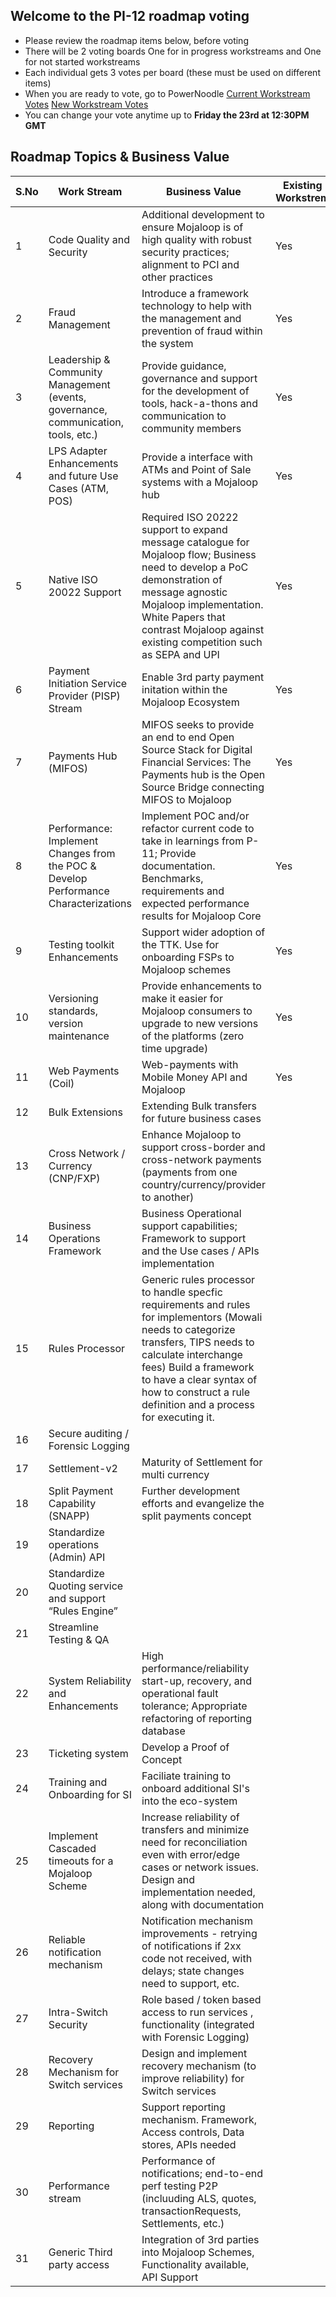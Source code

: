## Welcome to the PI-12 roadmap voting   
- Please review the roadmap items below, before voting 
- There will be 2 voting boards One for in progress workstreams and One for not started workstreams
- Each individual gets 3 votes per board (these must be used on different items)
- When you are ready to vote, go to PowerNoodle [Current Workstream Votes](https://app.powernoodle.com/TBD) [New Workstream Votes](https://app.powernoodle.com/TBD)
- You can change your vote anytime up to **Friday the 23rd at 12:30PM GMT**

## Roadmap Topics & Business Value

| S.No | Work Stream                                                                         | Business Value                                                                                                                                                                                                                                                                     | Existing Workstrem | Theme                 | Target Stakeholder       |
|------|-------------------------------------------------------------------------------------|------------------------------------------------------------------------------------------------------------------------------------------------------------------------------------------------------------------------------------------------------------------------------------|--------------------|-----------------------|--------------------------|
| 1    | Code Quality and Security                                                           | Additional development to ensure Mojaloop is of high quality with robust security practices; alignment to PCI and other practices                                                                                                                                                  | Yes                | Accelerate Onboarding | DFSP Participant         |
| 2    | Fraud Management                                                                    | Introduce a framework technology to help with the management and prevention of fraud within the system                                                                                                                                                                             | Yes                | Product Readiness     | Switch Operator          |
| 3    | Leadership & Community Management (events, governance, communication, tools, etc.)  | Provide guidance, governance and support for the development of tools, hack-a-thons and communication to community members                                                                                                                                                         | Yes                | Product Readiness     | Switch Operator          |
| 4    | LPS Adapter Enhancements and future Use Cases (ATM, POS)                            | Provide a interface with ATMs and Point of Sale systems with a Mojaloop hub                                                                                                                                                                                                        | Yes                | Product Readiness     | Switch Operator          |
| 5    | Native ISO 20022 Support                                                            | Required ISO 20222 support to expand message catalogue for Mojaloop flow; Business need to develop a PoC demonstration of message agnostic Mojaloop implementation.  White Papers that contrast Mojaloop against existing competition such as SEPA and UPI                         | Yes                | Accelerate Onboarding | All                      |
| 6    | Payment Initiation Service Provider (PISP) Stream                                   | Enable 3rd party payment initation within the Mojaloop Ecosystem                                                                                                                                                                                                                   | Yes                | Extend Ecosystem      | Participants and Fintech |
| 7    | Payments Hub (MIFOS)                                                                | MIFOS seeks to provide an end to end Open Source Stack for Digital Financial Services: The Payments hub is the Open Source Bridge connecting MIFOS to Mojaloop                                                                                                                     | Yes                | Product Readiness     | Switch Operator          |
| 8    | Performance: Implement Changes from the POC & Develop Performance Characterizations | Implement POC and/or refactor current code to take in learnings from P-11; Provide documentation. Benchmarks, requirements and expected performance results for Mojaloop Core                                                                                                      | Yes                | Extend Ecosystem      | DFSP Participant         |
| 9    | Testing toolkit Enhancements                                                        | Support wider adoption of the TTK. Use for onboarding FSPs to Mojaloop schemes                                                                                                                                                                                                     | Yes                | Extend Ecosystem      | DFSP Participant         |
| 10   | Versioning standards, version maintenance                                           | Provide enhancements to make it easier for Mojaloop consumers to upgrade to new versions of the platforms (zero time upgrade)                                                                                                                                                      | Yes                | Product Readiness     | Switch Operator          |
| 11   | Web Payments (Coil)                                                                 | Web-payments with Mobile Money API and Mojaloop                                                                                                                                                                                                                                    | Yes                | Product Readiness     | Participants and Fintech |
| 12   | Bulk Extensions                                                                     | Extending Bulk transfers for future business cases                                                                                                                                                                                                                                 |                    | Product Readiness     | Switch Operator          |
| 13   | Cross Network / Currency (CNP/FXP)                                                  | Enhance Mojaloop to support cross-border and cross-network payments (payments from one country/currency/provider to another)                                                                                                                                                       |                    | Product Readiness     | Switch Operator          |
| 14   | Business Operations Framework                                                       | Business Operational support capabilities; Framework to support and the Use cases / APIs implementation                                                                                                                                                                            |                    | Product Readiness     | DFSP Participant         |
| 15   | Rules Processor                                                                     | Generic rules processor to handle specfic requirements and rules for implementors (Mowali needs to categorize transfers, TIPS needs to calculate interchange fees)  Build a framework to have a clear syntax of how to construct a rule definition and a process for executing it. |                    | Extend Ecosystem      | DFSP Participant         |
| 16   | Secure auditing / Forensic Logging                                                  |                                                                                                                                                                                                                                                                                    |                    | Accelerate Onboarding | Switch Operator          |
| 17   | Settlement-v2                                                                       | Maturity of Settlement for multi currency                                                                                                                                                                                                                                          |                    | Accelerate Onboarding | Switch Operator          |
| 18   | Split Payment Capability (SNAPP)                                                    | Further development efforts and evangelize the split payments concept                                                                                                                                                                                                              |                    | Product Readiness     | Participants and Fintech |
| 19   | Standardize operations (Admin) API                                                  |                                                                                                                                                                                                                                                                                    |                    | Product Readiness     | Switch Operator          |
| 20   | Standardize Quoting service and support “Rules Engine”                              |                                                                                                                                                                                                                                                                                    |                    | Product Readiness     | Switch Operator          |
| 21   | Streamline Testing & QA                                                             |                                                                                                                                                                                                                                                                                    |                    | Accelerate Onboarding | DFSP Participant         |
| 22   | System Reliability and Enhancements                                                 | High performance/reliability start-up, recovery, and operational fault tolerance; Appropriate refactoring of reporting database                                                                                                                                                    |                    | Accelerate Onboarding | Other                    |
| 23   | Ticketing system                                                                    | Develop a Proof of Concept                                                                                                                                                                                                                                                         |                    | Product Readiness     | Switch Operator          |
| 24   | Training and Onboarding for SI                                                      | Faciliate training to onboard additional SI's into the eco-system                                                                                                                                                                                                                  |                    | Accelerate Onboarding | DFSP Participant         |
| 25   | Implement Cascaded timeouts for a Mojaloop Scheme                                   | Increase reliability of transfers and minimize need for reconciliation even with error/edge cases or network issues. Design and implementation needed, along with documentation                                                                                                    |                    | Accelerate Onboarding | Switch Operator          |
| 26   | Reliable notification mechanism                                                     | Notification mechanism improvements - retrying of notifications if 2xx code not received, with delays; state changes need to support, etc.                                                                                                                                         |                    | Accelerate Onboarding | DFSP Participant         |
| 27   | Intra-Switch Security                                                               | Role based / token based access to run services , functionality (integrated with Forensic Logging)                                                                                                                                                                                 |                    | Accelerate Onboarding | Switch Operator          |
| 28   | Recovery Mechanism for Switch services                                              | Design and implement recovery mechanism (to improve reliability) for Switch services                                                                                                                                                                                               |                    | Accelerate Onboarding | Switch Operator          |
| 29   | Reporting                                                                           | Support reporting mechanism. Framework, Access controls, Data stores, APIs needed                                                                                                                                                                                                  |                    | Accelerate Onboarding | Switch Operator          |
| 30   | Performance stream                                                                  | Performance of notifications; end-to-end perf testing P2P (incluuding ALS, quotes, transactionRequests, Settlements, etc.)                                                                                                                                                         |                    | Product Readiness     | Switch Operator          |
| 31   | Generic Third party access                                                          | Integration of 3rd parties into Mojaloop Schemes, Functionality available, API Support                                                                                                                                                                                             |                    | Product Readiness     | DFSP Participants        |
